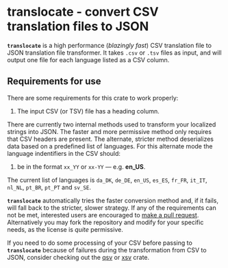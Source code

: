 # translocate - convert CSV translation files to JSON

**`translocate`** is a high performance (*blazingly fast*) CSV translation file to JSON translation file transformer. It takes `.csv` or `.tsv` files as input, and will output one file for each language listed as a CSV column.

## Requirements for use

There are some requirements for this crate to work properly:
  1. The input CSV (or TSV) file has a heading column.

There are currently two internal methods used to transform your localized strings into JSON. The faster and more permissive method only requires that CSV headers are present. The alternate, stricter method deserializes data based on a predefined list of languages. For this alternate mode the language indentifiers in the CSV should:
  1. be in the format `xx_YY` or `xx-YY` &mdash; e.g. **en_US**.

The current list of languages is `da_DK`, `de_DE`, `en_US`, `es_ES`, `fr_FR`, `it_IT`, `nl_NL`, `pt_BR`, `pt_PT` and `sv_SE`.

**`translocate`** automatically tries the faster conversion method and, if it fails, will fall back to the stricter, slower strategy. If any of the requirements can not be met, interested users are encouraged to [make a pull request](https://code.orbitsolutions.dev/orb-it-solutions/translocate/pulls). Alternatively you may fork the repository and modify for your specific needs, as the license is *quite* permissive.

If you need to do some processing of your CSV before passing to **`translocate`** because of failures during the transformation from CSV to JSON, consider checking out the [qsv](https://crates.io/crates/qsv) or [xsv](https://crates.io/crates/xsv) crate.
